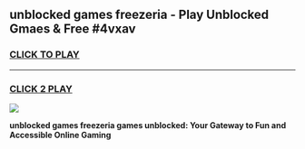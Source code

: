 
## unblocked games freezeria - Play Unblocked Gmaes & Free #4vxav
<h3>
<a href="https://premium.freeplayer.one?title=unblocked_games_freezeria&ref=03M">CLICK TO PLAY</a></h3>
<hr>

<h3>
<a href="https://premium.freeplayer.one?title=unblocked_games_freezeria&ref=03M">CLICK 2 PLAY</a>
  
</h3>

<a href="https://premium.freeplayer.one?title=unblocked_games_freezeria&ref=03M"><img src="https://clearcache.store/games.png"></a>


**unblocked games freezeria games unblocked: Your Gateway to Fun and Accessible Online Gaming**

